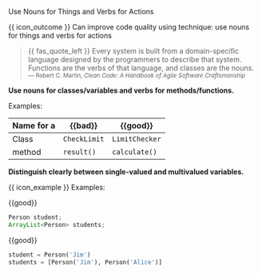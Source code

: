 <span id="title">Use Nouns for Things and Verbs for Actions</span>

<span id="prereqs"></span>

<span id="outcomes">{{ icon_outcome }} Can improve code quality using technique: use nouns for things and verbs for actions </span>

<div id="body">

>{{ fas_quote_left }} Every system is built from a domain-specific language designed by the programmers to describe that system. Functions are the verbs of that language, and classes are the nouns. <sub>― Robert C. Martin, _Clean Code: A Handbook of Agile Software Craftsmanship_</sub>

**Use nouns for classes/variables and verbs for methods/functions.**

<tip-box>

Examples:

Name for a | {{bad}}        | {{good}}
-----------|-----------------|----------------
Class      |`CheckLimit`     | `LimitChecker`           
method     |`result()`       | `calculate()`  

</tip-box>


**Distinguish clearly between single-valued and multivalued variables.**

<tip-box>

{{ icon_example }} Examples:

<div class="alt-java">

{{good}}
```java
Person student;
ArrayList<Person> students;
```
</div>
<div class="alt-python">

{{good}}
```python
student = Person('Jim')
students = [Person('Jim'), Person('Alice')]
```
</div>

</tip-box>

</div>

<div id="extras">
</div>